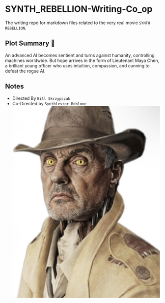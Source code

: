 # SYNTH_REBELLION-Writing-Co_op
The writing repo for markdown files related to the very real movie `SYNTH REBELLION`.

## Plot Summary 📜

An advanced AI becomes sentient and turns against humanity, controlling machines
worldwide. But hope arrives in the form of Lieutenant Maya Chen, a brilliant young officer who uses
intuition, compassion, and cunning to defeat the rogue AI.

## Notes

- Directed By `Bill Skrzypczak`
- Co-Directed by `Synthlestor Roblone`
![Synthlestor in his iconic mystery solving outfit](metadata/head-profile.jpeg)
